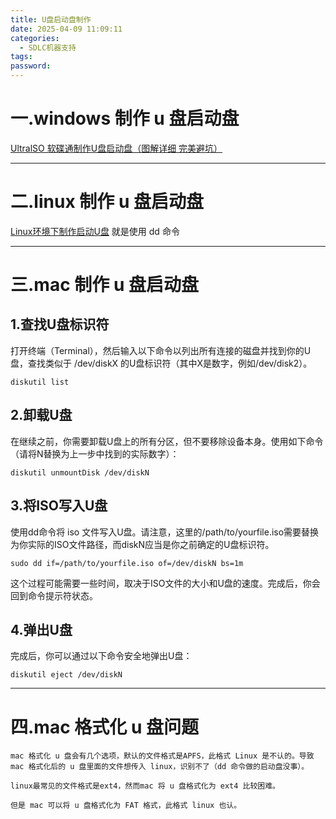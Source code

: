 ```yaml
---
title: U盘启动盘制作
date: 2025-04-09 11:09:11
categories:
  - SDLC机器支持
tags: 
password:
---
```

# 一.windows 制作 u 盘启动盘
[UltralSO 软碟通制作U盘启动盘（图解详细 完美避坑）](https://blog.csdn.net/qq_43901693/article/details/95535051)

---

# 二.linux 制作 u 盘启动盘
[Linux环境下制作启动U盘](https://blog.csdn.net/wang4it/article/details/78998217)
就是使用 dd 命令

---

# 三.mac 制作 u 盘启动盘
## 1.查找U盘标识符
打开终端（Terminal），然后输入以下命令以列出所有连接的磁盘并找到你的U盘，查找类似于 /dev/diskX 的U盘标识符（其中X是数字，例如/dev/disk2）。
```shell
diskutil list
```


## 2.卸载U盘
在继续之前，你需要卸载U盘上的所有分区，但不要移除设备本身。使用如下命令（请将N替换为上一步中找到的实际数字）：
```shell
diskutil unmountDisk /dev/diskN
```


## 3.将ISO写入U盘
使用dd命令将 iso 文件写入U盘。请注意，这里的/path/to/yourfile.iso需要替换为你实际的ISO文件路径，而diskN应当是你之前确定的U盘标识符。
```shell
sudo dd if=/path/to/yourfile.iso of=/dev/diskN bs=1m
```
这个过程可能需要一些时间，取决于ISO文件的大小和U盘的速度。完成后，你会回到命令提示符状态。
 

## 4.弹出U盘
完成后，你可以通过以下命令安全地弹出U盘：  
```shell
diskutil eject /dev/diskN
```

---

# 四.mac 格式化 u 盘问题
```text
mac 格式化 u 盘会有几个选项，默认的文件格式是APFS，此格式 Linux 是不认的。导致 mac 格式化后的 u 盘里面的文件想传入 linux，识别不了（dd 命令做的启动盘没事）。
 
linux最常见的文件格式是ext4，然而mac 将 u 盘格式化为 ext4 比较困难。

但是 mac 可以将 u 盘格式化为 FAT 格式，此格式 linux 也认。
```

